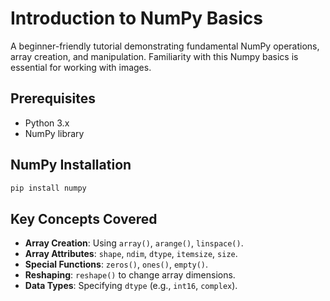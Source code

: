 # Introduction to NumPy Basics

A beginner-friendly tutorial demonstrating fundamental NumPy operations, array creation, and manipulation. Familiarity with this Numpy basics is essential for working with images.


## Prerequisites
- Python 3.x
- NumPy library

## NumPy Installation
   ```bash
   pip install numpy
```

## Key Concepts Covered  
- **Array Creation**: Using `array()`, `arange()`, `linspace()`.  
- **Array Attributes**: `shape`, `ndim`, `dtype`, `itemsize`, `size`.  
- **Special Functions**: `zeros()`, `ones()`, `empty()`.  
- **Reshaping**: `reshape()` to change array dimensions.  
- **Data Types**: Specifying `dtype` (e.g., `int16`, `complex`).  
